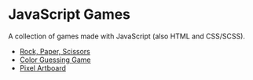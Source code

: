# JavaScript Games

A collection of games made with JavaScript (also HTML and CSS/SCSS).

* [Rock, Paper, Scissors](./rock-paper-scissors/index.html)
* [Color Guessing Game]()
* [Pixel Artboard]()
